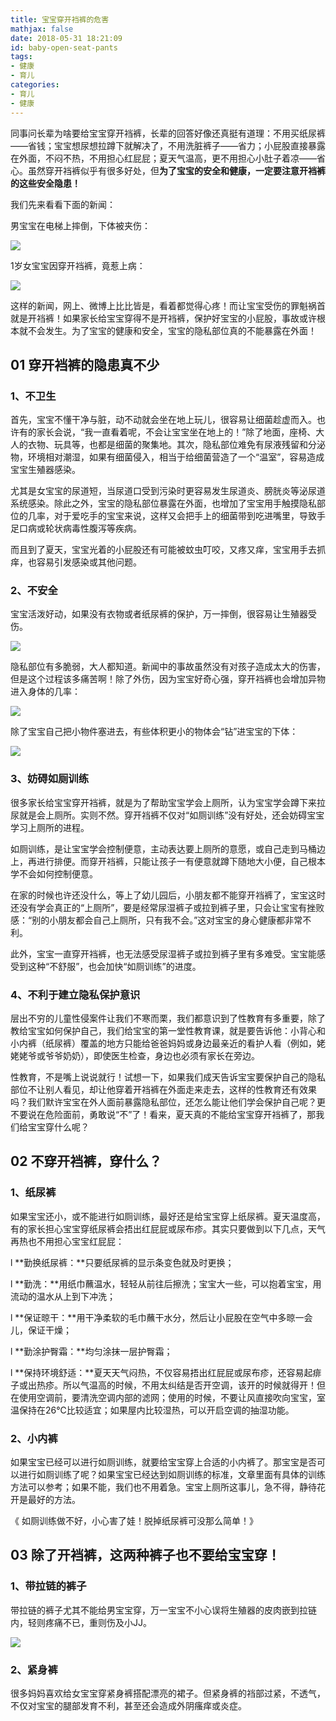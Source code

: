 ```yaml
---
title: 宝宝穿开裆裤的危害
mathjax: false
date: 2018-05-31 18:21:09
id: baby-open-seat-pants
tags:
- 健康
- 育儿
categories:
- 育儿
- 健康
---
```


同事问长辈为啥要给宝宝穿开裆裤，长辈的回答好像还真挺有道理：不用买纸尿裤——省钱；宝宝想尿想拉蹲下就解决了，不用洗脏裤子——省力；小屁股直接暴露在外面，不闷不热，不用担心红屁屁；夏天气温高，更不用担心小肚子着凉——省心。虽然穿开裆裤似乎有很多好处，但**为了宝宝的安全和健康，一定要注意开裆裤的这些安全隐患！**

<!---more--->

我们先来看看下面的新闻：

男宝宝在电梯上摔倒，下体被夹伤：

![](http://img.shihuidaren.cn/baby-open-seat-pants/430f48d83c81ae2e6a64f65297f2dd95.jpg)

1岁女宝宝因穿开裆裤，竟惹上病：

![](http://img.shihuidaren.cn/baby-open-seat-pants/ebedff3f101d74d6b54e4b5d4a9782c2.jpg)

这样的新闻，网上、微博上比比皆是，看着都觉得心疼！而让宝宝受伤的罪魁祸首就是开裆裤！如果家长给宝宝穿得不是开裆裤，保护好宝宝的小屁股，事故或许根本就不会发生。为了宝宝的健康和安全，宝宝的隐私部位真的不能暴露在外面！

##  01 穿开裆裤的隐患真不少

### 1、不卫生

 首先，宝宝不懂干净与脏，动不动就会坐在地上玩儿，很容易让细菌趁虚而入。也许有的家长会说，“我一直看着呢，不会让宝宝坐在地上的！”除了地面，座椅、大人的衣物、玩具等，也都是细菌的聚集地。其次，隐私部位难免有尿液残留和分泌物，环境相对潮湿，如果有细菌侵入，相当于给细菌营造了一个“温室”，容易造成宝宝生殖器感染。

尤其是女宝宝的尿道短，当尿道口受到污染时更容易发生尿道炎、膀胱炎等泌尿道系统感染。除此之外，宝宝的隐私部位暴露在外面，也增加了宝宝用手触摸隐私部位的几率，对于爱吃手的宝宝来说，这样又会把手上的细菌带到吃进嘴里，导致手足口病或轮状病毒性腹泻等疾病。

而且到了夏天，宝宝光着的小屁股还有可能被蚊虫叮咬，又疼又痒，宝宝用手去抓痒，也容易引发感染或其他问题。

### 2、不安全

 宝宝活泼好动，如果没有衣物或者纸尿裤的保护，万一摔倒，很容易让生殖器受伤。

![](http://img.shihuidaren.cn/baby-open-seat-pants/27766e71850fa7c2af604353cfe885b4.jpg)

隐私部位有多脆弱，大人都知道。新闻中的事故虽然没有对孩子造成太大的伤害，但是这个过程该多痛苦啊！除了外伤，因为宝宝好奇心强，穿开裆裤也会增加异物进入身体的几率：

![](http://img.shihuidaren.cn/baby-open-seat-pants/0dc0dacc6348f6277a3a4d39b54d0252.jpg)

除了宝宝自己把小物件塞进去，有些体积更小的物体会“钻”进宝宝的下体：

![](http://img.shihuidaren.cn/baby-open-seat-pants/979bc2d9a9284345863510197024a1b5.jpg)

### 3、妨碍如厕训练

 很多家长给宝宝穿开裆裤，就是为了帮助宝宝学会上厕所，认为宝宝学会蹲下来拉尿就是会上厕所。实则不然。穿开裆裤不仅对“如厕训练”没有好处，还会妨碍宝宝学习上厕所的进程。

如厕训练，是让宝宝学会控制便意，主动表达要上厕所的意愿，或自己走到马桶边上，再进行排便。而穿开裆裤，只能让孩子一有便意就蹲下随地大小便，自己根本学不会如何控制便意。

在家的时候也许还没什么，等上了幼儿园后，小朋友都不能穿开裆裤了，宝宝这时还没有学会真正的“上厕所”，要是经常尿湿裤子或拉到裤子里，只会让宝宝有挫败感：“别的小朋友都会自己上厕所，只有我不会。”这对宝宝的身心健康都非常不利。

此外，宝宝一直穿开裆裤，也无法感受尿湿裤子或拉到裤子里有多难受。宝宝能感受到这种“不舒服”，也会加快“如厕训练”的进度。

###  4、不利于建立隐私保护意识

层出不穷的儿童性侵案件让我们不寒而栗，我们都意识到了性教育有多重要，除了教给宝宝如何保护自己，我们给宝宝的第一堂性教育课，就是要告诉他：小背心和小内裤（纸尿裤）覆盖的地方只能给爸爸妈妈或身边最亲近的看护人看（例如，姥姥姥爷或爷爷奶奶），即使医生检查，身边也必须有家长在旁边。

性教育，不是嘴上说说就行！试想一下，如果我们成天告诉宝宝要保护自己的隐私部位不让别人看见，却让他穿着开裆裤在外面走来走去，这样的性教育还有效果吗？我们默许宝宝在外人面前暴露隐私部位，还怎么能让他们学会保护自己呢？更不要说在危险面前，勇敢说“不”了！看来，夏天真的不能给宝宝穿开裆裤了，那我们给宝宝穿什么呢？

## 02 **不穿开裆裤，穿什么？**

### 1、纸尿裤

 如果宝宝还小，或不能进行如厕训练，最好还是给宝宝穿上纸尿裤。夏天温度高，有的家长担心宝宝穿纸尿裤会捂出红屁屁或尿布疹。其实只要做到以下几点，天气再热也不用担心宝宝红屁屁：

l  **勤换纸尿裤：**只要纸尿裤的显示条变色就及时更换；

l  **勤洗：**用纸巾蘸温水，轻轻从前往后擦洗；宝宝大一些，可以抱着宝宝，用流动的温水从上到下冲洗；

l  **保证晾干：**用干净柔软的毛巾蘸干水分，然后让小屁股在空气中多晾一会儿，保证干燥；

l  **勤涂护臀霜：**均匀涂抹一层护臀霜；

l  **保持环境舒适：**夏天天气闷热，不仅容易捂出红屁屁或尿布疹，还容易起痱子或出热疹。所以气温高的时候，不用太纠结是否开空调，该开的时候就得开！但在使用空调前，要清洗空调内部的滤网；使用的时候，不要让风直接吹向宝宝，室温保持在26℃比较适宜；如果屋内比较湿热，可以开启空调的抽湿功能。

### 2、小内裤

 如果宝宝已经可以进行如厕训练，就要给宝宝穿上合适的小内裤了。那宝宝是否可以进行如厕训练了呢？如果宝宝已经达到如厕训练的标准，文章里面有具体的训练方法可以参考；如果不能，我们也不用着急。宝宝上厕所这事儿，急不得，静待花开是最好的方法。

 《 如厕训练做不好，小心害了娃！脱掉纸尿裤可没那么简单！》

## 03 除了开裆裤，这两种裤子也不要给宝宝穿！

###  1、带拉链的裤子

 带拉链的裤子尤其不能给男宝宝穿，万一宝宝不小心误将生殖器的皮肉嵌到拉链内，轻则疼痛不已，重则伤及小JJ。

![](http://img.shihuidaren.cn/baby-open-seat-pants/629a416c12e9f28acbdf3427fd546496.jpg)

### 2、紧身裤

 很多妈妈喜欢给女宝宝穿紧身裤搭配漂亮的裙子。但紧身裤的裆部过紧，不透气，不仅对宝宝的腿部发育不利，甚至还会造成外阴瘙痒或炎症。